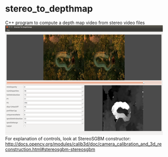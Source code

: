 # stereo_to_depthmap
C++ program to compute a depth map video from stereo video files 
![Screenshot](https://github.com/BestUsername/stereo_to_depthmap/blob/master/extras/screenshots/depthmap_snake.png)
For explanation of controls, look at StereoSGBM constructor:
http://docs.opencv.org/modules/calib3d/doc/camera_calibration_and_3d_reconstruction.html#stereosgbm-stereosgbm

